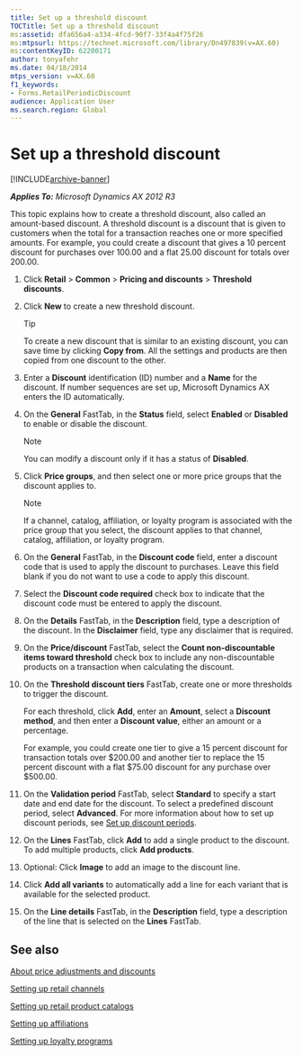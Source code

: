 ```yaml
---
title: Set up a threshold discount
TOCTitle: Set up a threshold discount
ms:assetid: dfa656a4-a334-4fcd-90f7-33f4a4f75f26
ms:mtpsurl: https://technet.microsoft.com/library/Dn497839(v=AX.60)
ms:contentKeyID: 62200171
author: tonyafehr
ms.date: 04/18/2014
mtps_version: v=AX.60
f1_keywords:
- Forms.RetailPeriodicDiscount
audience: Application User
ms.search.region: Global
---
```


# Set up a threshold discount 


[!INCLUDE[archive-banner](includes/archive-banner.md)]


_**Applies To:** Microsoft Dynamics AX 2012 R3_

This topic explains how to create a threshold discount, also called an amount-based discount. A threshold discount is a discount that is given to customers when the total for a transaction reaches one or more specified amounts. For example, you could create a discount that gives a 10 percent discount for purchases over 100.00 and a flat 25.00 discount for totals over 200.00.

1.  Click **Retail** \> **Common** \> **Pricing and discounts** \> **Threshold discounts**.

2.  Click **New** to create a new threshold discount.
    

    > [!TIP]
    > <P>To create a new discount that is similar to an existing discount, you can save time by clicking <STRONG>Copy from</STRONG>. All the settings and products are then copied from one discount to the other.</P>



3.  Enter a **Discount** identification (ID) number and a **Name** for the discount. If number sequences are set up, Microsoft Dynamics AX enters the ID automatically.

4.  On the **General** FastTab, in the **Status** field, select **Enabled** or **Disabled** to enable or disable the discount.
    

    > [!NOTE]
    > <P>You can modify a discount only if it has a status of <STRONG>Disabled</STRONG>.</P>



5.  Click **Price groups**, and then select one or more price groups that the discount applies to.
    

    > [!NOTE]
    > <P>If a channel, catalog, affiliation, or loyalty program is associated with the price group that you select, the discount applies to that channel, catalog, affiliation, or loyalty program.</P>



6.  On the **General** FastTab, in the **Discount code** field, enter a discount code that is used to apply the discount to purchases. Leave this field blank if you do not want to use a code to apply this discount.

7.  Select the **Discount code required** check box to indicate that the discount code must be entered to apply the discount.

8.  On the **Details** FastTab, in the **Description** field, type a description of the discount. In the **Disclaimer** field, type any disclaimer that is required.

9.  On the **Price/discount** FastTab, select the **Count non-discountable items toward threshold** check box to include any non-discountable products on a transaction when calculating the discount.

10. On the **Threshold discount tiers** FastTab, create one or more thresholds to trigger the discount.
    
    For each threshold, click **Add**, enter an **Amount**, select a **Discount method**, and then enter a **Discount value**, either an amount or a percentage.
    
    For example, you could create one tier to give a 15 percent discount for transaction totals over $200.00 and another tier to replace the 15 percent discount with a flat $75.00 discount for any purchase over $500.00.

11. On the **Validation period** FastTab, select **Standard** to specify a start date and end date for the discount. To select a predefined discount period, select **Advanced**. For more information about how to set up discount periods, see [Set up discount periods](set-up-discount-periods.md).

12. On the **Lines** FastTab, click **Add** to add a single product to the discount. To add multiple products, click **Add products**.

13. Optional: Click **Image** to add an image to the discount line.

14. Click **Add all variants** to automatically add a line for each variant that is available for the selected product.

15. On the **Line details** FastTab, in the **Description** field, type a description of the line that is selected on the **Lines** FastTab.

## See also

[About price adjustments and discounts](about-price-adjustments-and-discounts.md)

[Setting up retail channels](setting-up-retail-channels.md)

[Setting up retail product catalogs](setting-up-retail-product-catalogs.md)

[Setting up affiliations](setting-up-affiliations.md)

[Setting up loyalty programs](setting-up-loyalty-programs.md)

  


